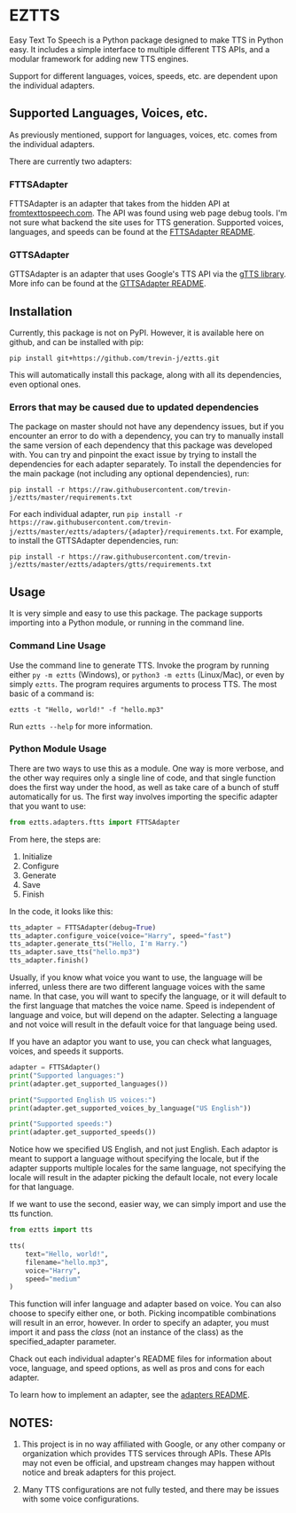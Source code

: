 # EZTTS

Easy Text To Speech is a Python package designed to make TTS in Python easy. It includes a simple interface to multiple different TTS APIs, and a modular framework for adding new TTS engines.

Support for different languages, voices, speeds, etc. are dependent upon the individual adapters.


## Supported Languages, Voices, etc.

As previously mentioned, support for languages, voices, etc. comes from the individual adapters.

There are currently two adapters:

### FTTSAdapter

FTTSAdapter is an adapter that takes from the hidden API at [fromtexttospeech.com](http://http://www.fromtexttospeech.com/). The API was found using web page debug tools. I'm not sure what backend the site uses for TTS generation. Supported voices, languages, and speeds can be found at the [FTTSAdapter README](adapters/ftts/README.md).

### GTTSAdapter

GTTSAdapter is an adapter that uses Google's TTS API via the [gTTS library](https://pypi.org/project/gTTS/). More info can be found at the [GTTSAdapter README](adapters/gtts/README.md).


## Installation

Currently, this package is not on PyPI. However, it is available here on github, and can be installed with pip:

```
pip install git+https://github.com/trevin-j/eztts.git
```

This will automatically install this package, along with all its dependencies, even optional ones.

### Errors that may be caused due to updated dependencies

The package on master should not have any dependency issues, but if you encounter an error to do with a dependency, you can try to manually install the same version of each dependency that this package was developed with. You can try and pinpoint the exact issue by trying to install the dependencies for each adapter separately. To install the dependencies for the main package (not including any optional dependencies), run:

```
pip install -r https://raw.githubusercontent.com/trevin-j/eztts/master/requirements.txt
```

For each individual adapter, run `pip install -r https://raw.githubusercontent.com/trevin-j/eztts/master/eztts/adapters/{adapter}/requirements.txt`. For example, to install the GTTSAdapter dependencies, run:

```
pip install -r https://raw.githubusercontent.com/trevin-j/eztts/master/eztts/adapters/gtts/requirements.txt
```

## Usage

It is very simple and easy to use this package. The package supports importing into a Python module, or running in the command line.

### Command Line Usage

Use the command line to generate TTS. Invoke the program by running either `py -m eztts` (Windows), or `python3 -m eztts` (Linux/Mac), or even by simply `eztts`. The program requires arguments to process TTS. The most basic of a command is:

```
eztts -t "Hello, world!" -f "hello.mp3"
```

Run `eztts --help` for more information.


### Python Module Usage

There are two ways to use this as a module. One way is more verbose, and the other way requires only a single line of code, and that single function does the first way under the hood, as well as take care of a bunch of stuff automatically for us. The first way involves importing the specific adapter that you want to use:

```Python
from eztts.adapters.ftts import FTTSAdapter
```

From here, the steps are:
1. Initialize
2. Configure
3. Generate
4. Save
5. Finish

In the code, it looks like this:

```Python
tts_adapter = FTTSAdapter(debug=True)
tts_adapter.configure_voice(voice="Harry", speed="fast")
tts_adapter.generate_tts("Hello, I'm Harry.")
tts_adapter.save_tts("hello.mp3")
tts_adapter.finish()
```

Usually, if you know what voice you want to use, the language will be inferred, unless there are two different language voices with the same name. In that case, you will want to specify the language, or it will default to the first language that matches the voice name. Speed is independent of language and voice, but will depend on the adapter. Selecting a language and not voice will result in the default voice for that language being used.

If you have an adaptor you want to use, you can check what languages, voices, and speeds it supports.

```Python
adapter = FTTSAdapter()
print("Supported languages:")
print(adapter.get_supported_languages())

print("Supported English US voices:")
print(adapter.get_supported_voices_by_language("US English"))

print("Supported speeds:")
print(adapter.get_supported_speeds())
```

Notice how we specified US English, and not just English. Each adaptor is meant to support a language without specifying the locale, but if the adapter supports multiple locales for the same language, not specifying the locale will result in the adapter picking the default locale, not every locale for that language.

If we want to use the second, easier way, we can simply import and use the tts function.

```Python
from eztts import tts

tts(
    text="Hello, world!",
    filename="hello.mp3",
    voice="Harry",
    speed="medium"
)
```

This function will infer language and adapter based on voice. You can also choose to specify either one, or both. Picking incompatible combinations will result in an error, however. In order to specify an adapter, you must import it and pass the *class* (not an instance of the class) as the specified_adapter parameter.

Chack out each individual adapter's README files for information about voce, language, and speed options, as well as pros and cons for each adapter.

To learn how to implement an adapter, see the [adapters README](adapters/README.md).

## NOTES:

1. This project is in no way affiliated with Google, or any other company or organization which provides TTS services through APIs. These APIs may not even be official, and upstream changes may happen without notice and break adapters for this project.

2. Many TTS configurations are not fully tested, and there may be issues with some voice configurations.
